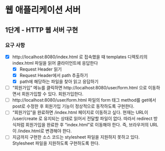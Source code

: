 # 웹 애플리케이션 서버

## 1단계 - HTTP 웹 서버 구현
### 요구 사항
- [x] http://localhost:8080/index.html 로 접속했을 때 templates 디렉토리의 index.html 파일을 읽어 클라이언트에 응답한다
  - [x] Request Header 읽기
  - [x] Request Header에서 path 추출하기
  - [x] path에 해당하는 파일을 찾아 읽고 응답하기
- [ ] “회원가입” 메뉴를 클릭하면 http://localhost:8080/user/form.html 으로 이동하면서 회원가입할 수 있다. 회원가입한다.
- [ ] http://localhost:8080/user/form.html 파일의 form 태그 method를 get에서 post로 수정한 후 회원가입 기능이 정상적으로 동작하도록 구현한다.
- [ ] “회원가입”을 완료하면 /index.html 페이지로 이동하고 싶다. 현재는 URL이 /user/create 로 유지되는 상태로 읽어서 전달할 파일이 없다. 따라서 redirect 방식처럼 회원가입을 완료한 후 “index.html”로 이동해야 한다. 즉, 브라우저의 URL이 /index.html로 변경해야 한다.
- [ ] 지금까지 구현한 소스 코드는 stylesheet 파일을 지원하지 못하고 있다. Stylesheet 파일을 지원하도록 구현하도록 한다.